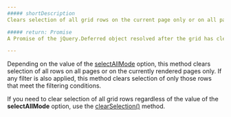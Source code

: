 ```yaml
---
##### shortDescription
Clears selection of all grid rows on the current page only or on all pages.

##### return: Promise
A Promise of the jQuery.Deferred object resolved after the grid has cleared selection of rows.

---
```

Depending on the value of the [selectAllMode](/api-reference/10%20UI%20Widgets/dxDataGrid/1%20Configuration/selection/selectAllMode.md '/Documentation/ApiReference/UI_Widgets/dxDataGrid/Configuration/selection/#selectAllMode') option, this method clears selection of all rows on all pages or on the currently rendered pages only. If any filter is also applied, this method clears selection of only those rows that meet the filtering conditions.

If you need to clear selection of all grid rows regardless of the value of the **selectAllMode** option, use the [clearSelection()](/api-reference/10%20UI%20Widgets/dxDataGrid/3%20Methods/clearSelection().md '/Documentation/ApiReference/UI_Widgets/dxDataGrid/Methods/#clearSelection') method.